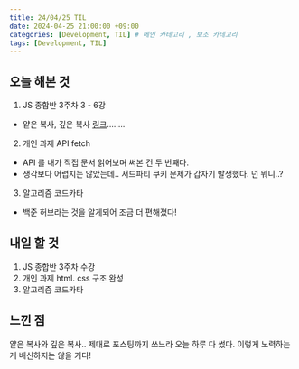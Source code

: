 ```yaml
---
title: 24/04/25 TIL
date: 2024-04-25 21:00:00 +09:00
categories: [Development, TIL] # 메인 카테고리 , 보조 카테고리
tags: [Development, TIL]
---
```


## 오늘 해본 것

1. JS 종합반 3주차 3 - 6강

- 얕은 복사, 깊은 복사 [링크][1]........

2. 개인 과제 API fetch

- API 를 내가 직접 문서 읽어보며 써본 건 두 번째다.
- 생각보다 어렵지는 않았는데.. 서드파티 쿠키 문제가 갑자기 발생했다. 넌 뭐니..?

3. 알고리즘 코드카타

- 백준 허브라는 것을 알게되어 조금 더 편해졌다!

## 내일 할 것

1. JS 종합반 3주차 수강
2. 개인 과제 html. css 구조 완성
3. 알고리즘 코드카타

## 느낀 점

얕은 복사와 깊은 복사.. 제대로 포스팅까지 쓰느라 오늘 하루 다 썼다.
이렇게 노력하는 게 배신하지는 않을 거다!

[1]: https://kybaq.github.io/posts/JS-%EC%96%95%EC%9D%80-%EB%B3%B5%EC%82%AC-%EA%B9%8A%EC%9D%80-%EB%B3%B5%EC%82%AC/
